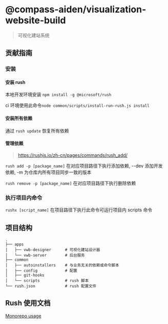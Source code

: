 # @compass-aiden/visualization-website-build

> 可视化建站系统

## 贡献指南

### 安装

#### 安装 rush

本地开发环境安装 `npm install -g @microsoft/rush`

ci 环境使用此命令`node common/scripts/install-run-rush.js install`

#### 安装所有依赖

通过 `rush update` 恢复所有依赖

#### 管理依赖

> https://rushjs.io/zh-cn/pages/commands/rush_add/

`rush add -p [package_name]` 在对应项目路径下执行添加依赖, --dev 添加开发依赖, -m 为仓库内所有项目同步一致的版本

`rush remove -p [package_name]` 在对应项目路径下执行删除依赖

### 执行项目内命令

`rushx [script_name]` 在项目路径下执行此命令可运行项目内 scripts 命令

## 项目结构

```
.
├── apps
│   ├── vwb-designer      # 可视化建站设计器
│   └── vwb-server        # 后台服务
├── common
│   ├── autoinstallers    # 与业务无关的依赖或命令脚本
│   ├── config            # 配置
│   ├── git-hooks
│   └── scripts           # rush 脚本
└── rush.json             # rush 配置文件
```

## Rush 使用文档

[Monorepo usage](https://rushjs.io/)
